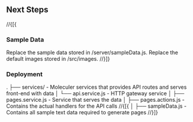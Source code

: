 ﻿## Next Steps

//{[{

### Sample Data

Replace the sample data stored in /server/sampleData.js.
Replace the default images stored in /src/images.
//}]}

### Deployment

.
├── services/ - Moleculer services that provides API routes and serves front-end with data
│ └── api.service.js - HTTP gateway service
│ ├── pages.service.js - Service that serves the data
│ ├── pages.actions.js - Contains the actual handlers for the API calls
//{[{
│ ├── sampleData.js - Contains all sample text data required to generate pages
//}]}
